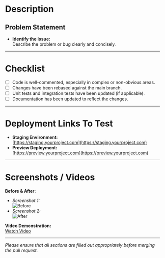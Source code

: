 # Description

## Problem Statement

- **Identify the Issue:**  
  Describe the problem or bug clearly and concisely.

---

# Checklist

- [ ] Code is well-commented, especially in complex or non-obvious areas.
- [ ] Changes have been rebased against the main branch.
- [ ] Unit tests and integration tests have been updated (if applicable).
- [ ] Documentation has been updated to reflect the changes.

---

# Deployment Links To Test

- **Staging Environment:**  
  [https://staging.yourproject.com](https://staging.yourproject.com)
- **Preview Deployment:**  
  [https://preview.yourproject.com](https://preview.yourproject.com)

---

# Screenshots / Videos

**Before & After:**

- _Screenshot 1:_  
  ![Before](https://via.placeholder.com/600x300?text=Before)
- _Screenshot 2:_  
  ![After](https://via.placeholder.com/600x300?text=After)

**Video Demonstration:**  
[Watch Video](https://yourvideo.link)

---

_Please ensure that all sections are filled out appropriately before merging the pull request._
